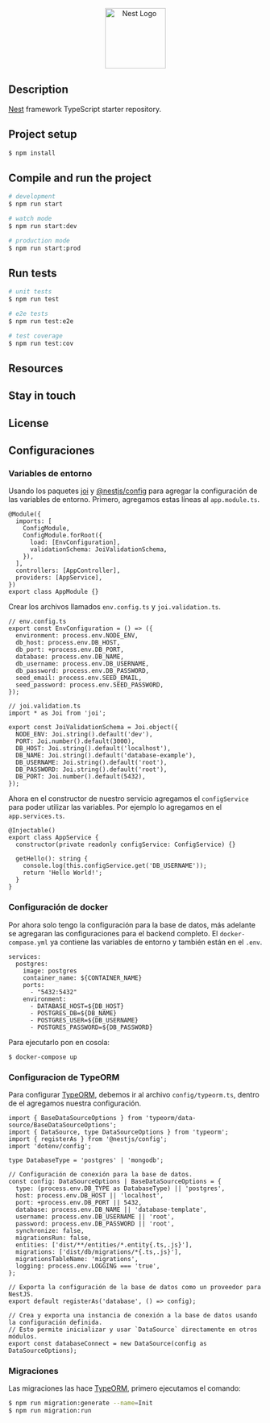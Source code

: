 <p align="center">
  <a href="http://nestjs.com/" target="blank"><img src="https://nestjs.com/img/logo-small.svg" width="120" alt="Nest Logo" /></a>
</p>

## Description

[Nest](https://github.com/nestjs/nest) framework TypeScript starter repository.

## Project setup

```bash
$ npm install
```

## Compile and run the project

```bash
# development
$ npm run start

# watch mode
$ npm run start:dev

# production mode
$ npm run start:prod
```

## Run tests

```bash
# unit tests
$ npm run test

# e2e tests
$ npm run test:e2e

# test coverage
$ npm run test:cov
```

## Resources

## Stay in touch

## License

## Configuraciones

### Variables de entorno

Usando los paquetes [joi](https://www.npmjs.com/package/joi) y [@nestjs/config](https://docs.nestjs.com/techniques/configuration) para agregar la configuración de las variables de entorno. Primero, agregamos estas líneas al `app.module.ts`.

```TS
@Module({
  imports: [
    ConfigModule,
    ConfigModule.forRoot({
      load: [EnvConfiguration],
      validationSchema: JoiValidationSchema,
    }),
  ],
  controllers: [AppController],
  providers: [AppService],
})
export class AppModule {}
```

Crear los archivos llamados `env.config.ts` y `joi.validation.ts`.

```TS
// env.config.ts
export const EnvConfiguration = () => ({
  environment: process.env.NODE_ENV,
  db_host: process.env.DB_HOST,
  db_port: +process.env.DB_PORT,
  database: process.env.DB_NAME,
  db_username: process.env.DB_USERNAME,
  db_password: process.env.DB_PASSWORD,
  seed_email: process.env.SEED_EMAIL,
  seed_password: process.env.SEED_PASSWORD,
});
```

```TS
// joi.validation.ts
import * as Joi from 'joi';

export const JoiValidationSchema = Joi.object({
  NODE_ENV: Joi.string().default('dev'),
  PORT: Joi.number().default(3000),
  DB_HOST: Joi.string().default('localhost'),
  DB_NAME: Joi.string().default('database-example'),
  DB_USERNAME: Joi.string().default('root'),
  DB_PASSWORD: Joi.string().default('root'),
  DB_PORT: Joi.number().default(5432),
});
```

Ahora en el constructor de nuestro servicio agregamos el `configService` para poder utilizar las variables. Por ejemplo lo agregamos en el `app.services.ts`.

```TS
@Injectable()
export class AppService {
  constructor(private readonly configService: ConfigService) {}

  getHello(): string {
    console.log(this.configService.get('DB_USERNAME'));
    return 'Hello World!';
  }
}
```

### Configuración de docker

Por ahora solo tengo la configuración para la base de datos, más adelante se agregaran las configuraciones para el backend completo. El `docker-compase.yml` ya contiene las variables de entorno y también están en el `.env`.

```YML
services:
  postgres:
    image: postgres
    container_name: ${CONTAINER_NAME}
    ports:
      - "5432:5432"
    environment:
      - DATABASE_HOST=${DB_HOST}
      - POSTGRES_DB=${DB_NAME}
      - POSTGRES_USER=${DB_USERNAME}
      - POSTGRES_PASSWORD=${DB_PASSWORD}
```

Para ejecutarlo pon en cosola:

```
$ docker-compose up
```

### Configuracion de TypeORM

Para configurar [TypeORM](https://typeorm.io/), debemos ir al archivo `config/typeorm.ts`, dentro de el agregamos nuestra configuración.

```TS
import { BaseDataSourceOptions } from 'typeorm/data-source/BaseDataSourceOptions';
import { DataSource, type DataSourceOptions } from 'typeorm';
import { registerAs } from '@nestjs/config';
import 'dotenv/config';

type DatabaseType = 'postgres' | 'mongodb';

// Configuración de conexión para la base de datos.
const config: DataSourceOptions | BaseDataSourceOptions = {
  type: (process.env.DB_TYPE as DatabaseType) || 'postgres',
  host: process.env.DB_HOST || 'localhost',
  port: +process.env.DB_PORT || 5432,
  database: process.env.DB_NAME || 'database-template',
  username: process.env.DB_USERNAME || 'root',
  password: process.env.DB_PASSWORD || 'root',
  synchronize: false,
  migrationsRun: false,
  entities: ['dist/**/entities/*.entity{.ts,.js}'],
  migrations: ['dist/db/migrations/*{.ts,.js}'],
  migrationsTableName: 'migrations',
  logging: process.env.LOGGING === 'true',
};

// Exporta la configuración de la base de datos como un proveedor para NestJS.
export default registerAs('database', () => config);

// Crea y exporta una instancia de conexión a la base de datos usando la configuración definida.
// Esto permite inicializar y usar `DataSource` directamente en otros módulos.
export const databaseConnect = new DataSource(config as DataSourceOptions);
```

### Migraciones

Las migraciones las hace [TypeORM](https://typeorm.io/), primero ejecutamos el comando:

```bash
$ npm run migration:generate --name=Init
$ npm run migration:run
```
